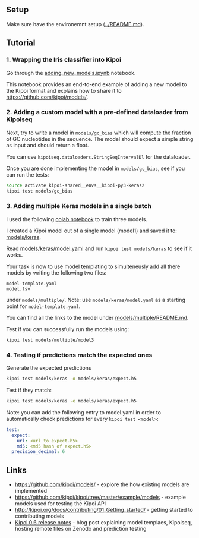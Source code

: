 ## Setup

Make sure have the environemnt setup ([../README.md](../README.md)).

## Tutorial

### 1. Wrapping the Iris classifier into Kipoi

Go through the [adding_new_models.ipynb](adding_new_models.ipynb) notebook.

This notebook provides an end-to-end example of adding a new model to the Kipoi format and explains how to share it to https://github.com/kipoi/models/.

### 2. Adding a custom model with a pre-defined dataloader from Kipoiseq

Next, try to write a model in `models/gc_bias` which will compute the fraction of GC nucleotides in the sequence. The model should expect a simple string as input and should return a float.

You can use `kipoiseq.dataloaders.StringSeqIntervalDl` for the dataloader.

Once you are done implementing the model in `models/gc_bias`, see if you can run the tests:

```bash
source activate kipoi-shared__envs__kipoi-py3-keras2
kipoi test models/gc_bias
```

### 3. Adding multiple Keras models in a single batch

I used the following [colab notebook](https://colab.research.google.com/github/Avsecz/DL-genomics-exercise/blob/master/Simulated.ipynb) to train three models. 

I created a Kipoi model out of a single model (model1) and saved it to: [models/keras](models/keras).

Read [models/keras/model.yaml](models/keras/model.yaml) and run `kipoi test models/keras` to see if it works.

Your task is now to use model templating to simulteneusly add all there models by writing the following two files:

```
model-template.yaml
model.tsv
```

under `models/multiple/`. Note: use `models/keras/model.yaml` as a starting point for `model-template.yaml`.

You can find all the links to the model under [models/multiple/README.md](models/multiple/README.md).

Test if you can successfully run the models using:

```
kipoi test models/multiple/model3
```

### 4. Testing if predictions match the expected ones

Generate the expected predictions

```bash
kipoi test models/keras -o models/keras/expect.h5
```

Test if they match:

```bash
kipoi test models/keras -e models/keras/expect.h5
```

Note: you can add the following entry to model.yaml in order to automatically check predictions for every `kipoi test <model>`:

```yaml
test:
  expect:
    url: <url to expect.h5>
	md5: <md5 hash of expect.h5>
  precision_decimal: 6
```

## Links

- <https://github.com/kipoi/models/> - explore the how existing models are implemented
- <https://github.com/kipoi/kipoi/tree/master/example/models> - example models used for testing the Kipoi API
- <http://kipoi.org/docs/contributing/01_Getting_started/> - getting started to contributing models
- [Kipoi 0.6 release notes](https://medium.com/@zigaavsec/kipoi-0-6-release-notes-854a45bd6fdc) - blog post explaining model templaes, Kipoiseq, hosting remote files on Zenodo and prediction testing
